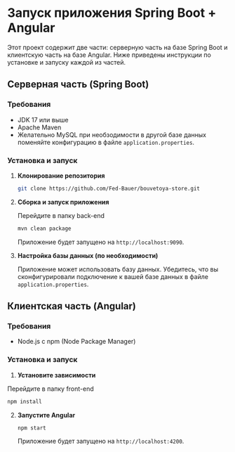 # Запуск приложения Spring Boot + Angular

Этот проект содержит две части: серверную часть на базе Spring Boot и клиентскую часть на базе Angular. Ниже приведены инструкции по установке и запуску каждой из частей.

## Серверная часть (Spring Boot)

### Требования

- JDK 17 или выше
- Apache Maven
- Желательно MySQL при необзодимости в другой базе данных поменяйте конфигурацию в файле `application.properties`.

### Установка и запуск

1. **Клонирование репозитория**

   ```bash
   git clone https://github.com/Fed-Bauer/bouvetoya-store.git
   ```

2. **Сборка и запуск приложения**

   Перейдите в папку back-end
   
   ```bash
   mvn clean package
   ```

   Приложение будет запущено на `http://localhost:9090`.

4. **Настройка базы данных (по необходимости)**

   Приложение может использовать базу данных. Убедитесь, что вы сконфигурировали подключение к вашей базе данных в файле `application.properties`.

## Клиентская часть (Angular)

### Требования

- Node.js с npm (Node Package Manager)

### Установка и запуск

1. **Установите зависимости**

  Перейдите в папку front-end
  
   ```bash
   npm install
   ```

2. **Запустите Angular**

   ```bash
   npm start
   ```

   Приложение будет запущено на `http://localhost:4200`.


